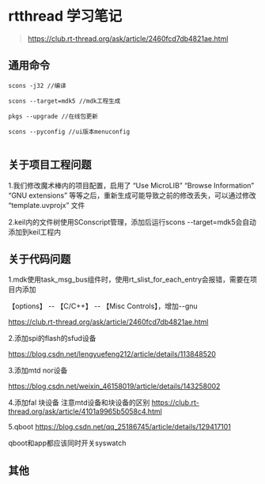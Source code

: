 # rtthread 学习笔记

> https://club.rt-thread.org/ask/article/2460fcd7db4821ae.html

## 通用命令

```shell
scons -j32 //编译

scons --target=mdk5 //mdk工程生成

pkgs --upgrade //在线包更新

scons --pyconfig //ui版本menuconfig


```




## 关于项目工程问题

1.我们修改魔术棒内的项目配置，启用了 “Use MicroLIB” “Browse Information” “GNU extensions” 等等之后，重新生成可能导致之前的修改丢失，可以通过修改 “template.uvprojx” 文件

2.keil内的文件树使用SConscript管理，添加后运行scons --target=mdk5会自动添加到keil工程内







## 关于代码问题

1.mdk使用task_msg_bus组件时，使用rt_slist_for_each_entry会报错，需要在项目内添加

【options】 -- 【C/C++】 -- 【Misc Controls】，增加--gnu

https://club.rt-thread.org/ask/article/2460fcd7db4821ae.html



2.添加spi的flash的sfud设备

https://blog.csdn.net/lengyuefeng212/article/details/113848520

3.添加mtd nor设备

https://blog.csdn.net/weixin_46158019/article/details/143258002

4.添加fal 块设备
注意mtd设备和块设备的区别
https://club.rt-thread.org/ask/article/4101a9965b5058c4.html

5.qboot
https://blog.csdn.net/qq_25186745/article/details/129417101

qboot和app都应该同时开关syswatch

## 其他